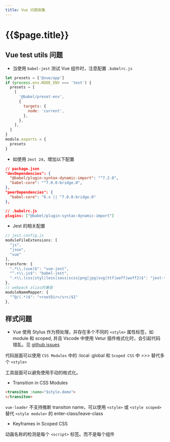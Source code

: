 ```yaml
---
title: Vue 问题收集
---
```


# {{$page.title}}


## Vue test utils 问题

+ 当使用 `babel-jest` 测试 Vue 组件时，注意配置 `.babelrc.js`

```js
let presets = ['@vue/app']
if (process.env.NODE_ENV === 'test') {
  presets = [
    [
      '@babel/preset-env',
      {
        targets: {
          node: 'current',
        },
      },
    ],
  ]
}
module.exports = {
  presets
}
```

+ 如使用 `Jest 24`，增加以下配置

```json
// package.json
"devDependencies": {
  "@babel/plugin-syntax-dynamic-import": "^7.2.0",
  "babel-core": "^7.0.0-bridge.0",
},
"peerDependencies": {
  "babel-core": "6.x || ^7.0.0-bridge.0"
},

// .babelrc.js
plugins: ["@babel/plugin-syntax-dynamic-import"]
```

+ Jest 的相关配置

```js
// jest.config.js
moduleFileExtensions: [
  "js",
  "json",
  "vue"
],
transform: {
  ".*\\.(vue)$": "vue-jest",
  "^.+\\.js$": "babel-jest",
  ".+\\.(css|styl|less|sass|scss|png|jpg|svg|ttf|woff|woff2)$": "jest-transform-stub"
},
// webpack alias的兼容
moduleNameMapper: {
  "^@/(.*)$": "<rootDir>/src/$1"
},
```

## 样式问题

+ Vue 使用 Stylus 作为预处理，并存在多个不同的 `<style>` 属性标签，如 module 和 scoped, 并且 Vscode 中使用 Vetur 插件格式化时，会引起代码错乱。见 [github issues](https://github.com/vuejs/vetur/issues/499)

代码层面可以使用 `CSS Modules` 中的 :local :global 和 `Scoped CSS` 中 >>> 替代多个 `<style>`

工具层面可以避免使用手动的格式化。

+ Transition in CSS Modules

```html
<transiton :name="$style.demo">
</transiton>
```

`vue-loader` 不支持推断 transiton name，可以使用 `<style>` 或 `<style scoped>` 替代 `<style module>` 的 enter-class/leave-class

+ Keyframes in Scoped CSS

动画名称的检测是每个 `<script>` 标签。而不是每个组件